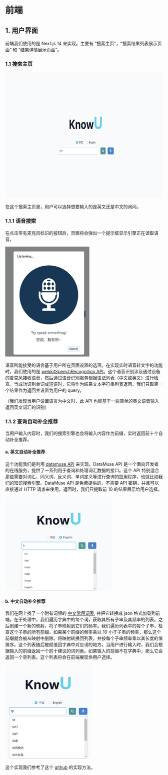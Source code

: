 # 前端

## 1. 用户界面

前端我们使用的是 Next.js 14 来实现。主要有 “搜索主页”，“搜索结果列表展示页面” 和 “结果详情展示页面”。

### 1.1 搜索主页

<img src="image/homepage.png" alt="Search Page" title="搜索主页" height="400">

在这个搜索主页里，用户可以选择想要输入的是英文还是中文的询问。

### 1.1.1 语音搜索

在点击带有麦克风标识的按钮后，页面将会弹出一个提示框显示引擎正在读取语音。

<img src="image/speech-to-text.png " alt="speech-to-text" height="350">

语音所能接受的语言基于用户所在页面设置的选项。在实现实时语音转文字的功能时，我们使用的是 [webkitSpeechRecognition API](https://developer.mozilla.org/en-US/docs/Web/API/Web_Speech_API/Using_the_Web_Speech_API)。这个语音识别涉及通过设备的麦克风接收语音，然后通过语音识别服务根据语法列表（中文或英文）进行检查。当成功识别单词或短语时，它将作为结果文本字符串列表返回。我们只取第一个结果作为返回并设置为用户的 query。

（我们发现当用户设置语言为中文时，此 API 也能基于一些简单的英文语音输入返回英文词汇的识别）

### 1.1.2 查询自动补全推荐

当用户输入内容时，我们的搜索引擎也会将输入内容作为前缀，实时返回前十个自动补全推荐。

#### a. 英文自动补全推荐

这个功能我们是利用 [datamuse API](https://www.datamuse.com/api/) 来实现。DataMuse API 是一个面向开发者的在线服务，提供了一系列用于查询和处理词汇数据的接口。这个 API 特别适合那些需要对词汇、同义词、反义词、单词定义等进行查询的应用程序，也就比如我们的知识搜索引擎。DataMuse API 是免费提供的，不需要 API 密钥，并且可以直接通过 HTTP 请求来使用。返回时，我们只提取前 10 的结果展示给用户选择。

<img src="image/en_autocomplete.png" alt="en" height=300/>

#### b. 中文自动补全推荐

我们在网上找了一个附有词频的 [中文常用词表](https://github.com/ling0322/webdict/tree/00430ba2cde04d19a78b34ddb87da2d931231877), 并把它转换成 json 格式加载到前端。在于处理中，我们遍历字典中的每个词，获取其所有子串及其频率的列表。之后创建一个新的映射，将子串映射到它们的频率。我们遍历列表中的每个子串，检查这个子串的所有前缀。如果某个前缀的频率乘以 10 小于子串的频率，那么这个前缀就会被从映射中删除。将映射转换回列表，并按每个子串频率乘以其长度的值排序。这个列表随后被赋值回字典中对应词的地方。当用户进行输入时，我们会根据输入的前缀返回一个前十建议的词列表。如果输入的前缀不在字典中，那么它会返回一个空列表。这个列表将会在前端展现供用户选择。

<img src="image/cn_autocompelte.png" alt="cn" height=300/>

这个实现我们参考了这个 [github](https://github.com/namasikanam/Arouq/tree/master) 的实现方法。
